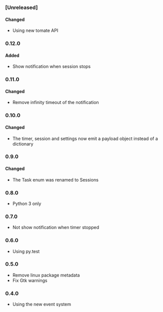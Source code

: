 ### [Unreleased]

#### Changed

- Using new tomate API

### 0.12.0

#### Added

- Show notification when session stops

### 0.11.0

#### Changed

- Remove infinity timeout of the notification

### 0.10.0

#### Changed

- The timer, session and settings now emit a payload object instead of a dictionary

### 0.9.0

#### Changed

- The Task enum was renamed to Sessions

### 0.8.0

- Python 3 only

### 0.7.0

- Not show notification when timer stopped

### 0.6.0

- Using py.test

### 0.5.0

- Remove linux package metadata
- Fix Gtk warnings

### 0.4.0

- Using the new event system
